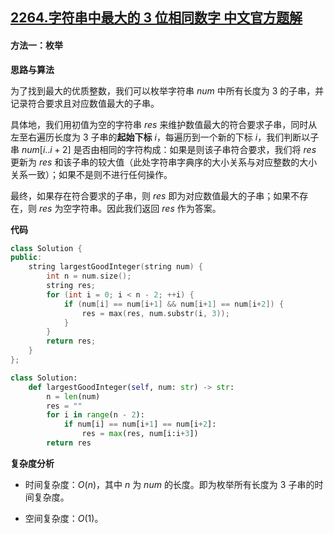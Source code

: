 ## [2264.字符串中最大的 3 位相同数字 中文官方题解](https://leetcode.cn/problems/largest-3-same-digit-number-in-string/solutions/100000/zi-fu-chuan-zhong-zui-da-de-3-wei-xiang-isykz)

#### 方法一：枚举

**思路与算法**

为了找到最大的优质整数，我们可以枚举字符串 $\textit{num}$ 中所有长度为 $3$ 的子串，并记录符合要求且对应数值最大的子串。

具体地，我们用初值为空的字符串 $\textit{res}$ 来维护数值最大的符合要求子串，同时从左至右遍历长度为 $3$ 子串的**起始下标** $i$，每遍历到一个新的下标 $i$，我们判断以子串 $\textit{num}[i..i + 2]$ 是否由相同的字符构成：如果是则该子串符合要求，我们将 $\textit{res}$ 更新为 $\textit{res}$ 和该子串的较大值（此处字符串字典序的大小关系与对应整数的大小关系一致）；如果不是则不进行任何操作。

最终，如果存在符合要求的子串，则 $\textit{res}$ 即为对应数值最大的子串；如果不存在，则 $\textit{res}$ 为空字符串。因此我们返回 $\textit{res}$ 作为答案。

**代码**

```C++ [sol1-C++]
class Solution {
public:
    string largestGoodInteger(string num) {
        int n = num.size();
        string res;
        for (int i = 0; i < n - 2; ++i) {
            if (num[i] == num[i+1] && num[i+1] == num[i+2]) {
                res = max(res, num.substr(i, 3));
            }
        }
        return res;
    }
};
```


```Python [sol1-Python3]
class Solution:
    def largestGoodInteger(self, num: str) -> str:
        n = len(num)
        res = ""
        for i in range(n - 2):
            if num[i] == num[i+1] == num[i+2]:
                res = max(res, num[i:i+3])
        return res
```


**复杂度分析**

- 时间复杂度：$O(n)$，其中 $n$ 为 $\textit{num}$ 的长度。即为枚举所有长度为 $3$ 子串的时间复杂度。

- 空间复杂度：$O(1)$。